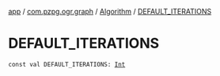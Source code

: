 [app](../../index.md) / [com.pzpg.ogr.graph](../index.md) / [Algorithm](index.md) / [DEFAULT_ITERATIONS](./-d-e-f-a-u-l-t_-i-t-e-r-a-t-i-o-n-s.md)

# DEFAULT_ITERATIONS

`const val DEFAULT_ITERATIONS: `[`Int`](https://kotlinlang.org/api/latest/jvm/stdlib/kotlin/-int/index.html)
